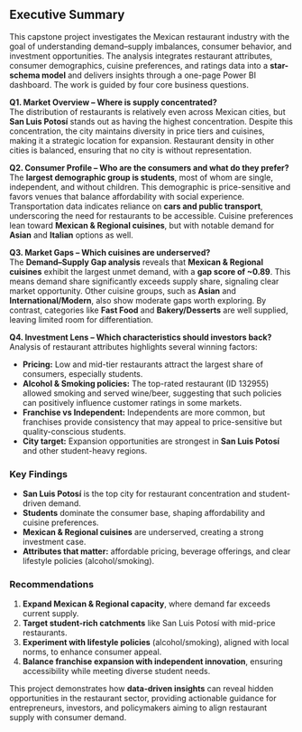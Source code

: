 ## Executive Summary

This capstone project investigates the Mexican restaurant industry with the goal of understanding demand–supply
imbalances, consumer behavior, and investment opportunities. The analysis integrates restaurant attributes, consumer
demographics, cuisine preferences, and ratings data into a **star-schema model** and delivers insights through a
one-page Power BI dashboard. The work is guided by four core business questions.

**Q1. Market Overview – Where is supply concentrated?**  
The distribution of restaurants is relatively even across Mexican cities, but **San Luis Potosí** stands out as having
the highest concentration. Despite this concentration, the city maintains diversity in price tiers and cuisines, making
it a strategic location for expansion. Restaurant density in other cities is balanced, ensuring that no city is without
representation.

**Q2. Consumer Profile – Who are the consumers and what do they prefer?**  
The **largest demographic group is students**, most of whom are single, independent, and without children. This
demographic is price-sensitive and favors venues that balance affordability with social experience. Transportation data
indicates reliance on **cars and public transport**, underscoring the need for restaurants to be accessible. Cuisine
preferences lean toward **Mexican & Regional cuisines**, but with notable demand for **Asian** and **Italian** options
as well.

**Q3. Market Gaps – Which cuisines are underserved?**  
The **Demand–Supply Gap analysis** reveals that **Mexican & Regional cuisines** exhibit the largest unmet demand,
with a **gap score of ~0.89**. This means demand share significantly exceeds supply share, signaling clear market
opportunity. Other cuisine groups, such as **Asian** and **International/Modern**, also show moderate gaps worth
exploring. By contrast, categories like **Fast Food** and **Bakery/Desserts** are well supplied, leaving limited room
for differentiation.

**Q4. Investment Lens – Which characteristics should investors back?**  
Analysis of restaurant attributes highlights several winning factors:
- **Pricing:** Low and mid-tier restaurants attract the largest share of consumers, especially students.  
- **Alcohol & Smoking policies:** The top-rated restaurant (ID 132955) allowed smoking and served wine/beer,
suggesting that such policies can positively influence customer ratings in some markets.  
- **Franchise vs Independent:** Independents are more common, but franchises provide consistency that may appeal to
price-sensitive but quality-conscious students.  
- **City target:** Expansion opportunities are strongest in **San Luis Potosí** and other student-heavy regions.  

### Key Findings
- **San Luis Potosí** is the top city for restaurant concentration and student-driven demand.  
- **Students** dominate the consumer base, shaping affordability and cuisine preferences.  
- **Mexican & Regional cuisines** are underserved, creating a strong investment case.  
- **Attributes that matter:** affordable pricing, beverage offerings, and clear lifestyle policies (alcohol/smoking).  

### Recommendations
1. **Expand Mexican & Regional capacity**, where demand far exceeds current supply.  
2. **Target student-rich catchments** like San Luis Potosí with mid-price restaurants.  
3. **Experiment with lifestyle policies** (alcohol/smoking), aligned with local norms, to enhance consumer appeal.  
4. **Balance franchise expansion with independent innovation**, ensuring accessibility while meeting diverse student needs.  

This project demonstrates how **data-driven insights** can reveal hidden opportunities in the restaurant sector,
providing actionable guidance for entrepreneurs, investors, and policymakers aiming to align restaurant supply with
consumer demand.

